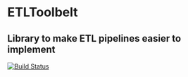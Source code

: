 # ETLToolbelt
## Library to make ETL pipelines easier to implement

[![Build Status](https://travis-ci.org/dimpac/ETLToolbelt.svg?branch=master)](https://travis-ci.org/dimpac/ETLToolbelt.svg?branch=master)